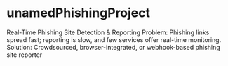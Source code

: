 # unamedPhishingProject
 Real-Time Phishing Site Detection &amp; Reporting Problem: Phishing links spread fast; reporting is slow, and few services offer real-time monitoring.  Solution:  Crowdsourced, browser-integrated, or webhook-based phishing site reporter
